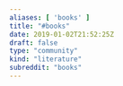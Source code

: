 ```yaml
---
aliases: [ 'books' ]
title: "#books"
date: 2019-01-02T21:52:25Z
draft: false
type: "community"
kind: "literature"
subreddit: "books"
---
```

